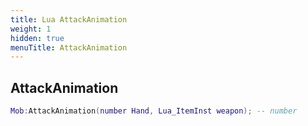```yaml
---
title: Lua AttackAnimation
weight: 1
hidden: true
menuTitle: AttackAnimation
---
```

## AttackAnimation
```lua
Mob:AttackAnimation(number Hand, Lua_ItemInst weapon); -- number
```